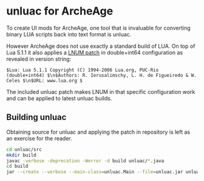 # unluac for ArcheAge

To create UI mods for ArcheAge, one tool that is invaluable for converting binary LUA scripts back into text format is unluac.

However ArcheAge does not use exactly a standard build of LUA. On top of Lua 5.1.1 it also applies a [LNUM patch](https://web.archive.org/web/20220326222437/http://files.luaforge.net/releases/lnum/lnum/lnum-221006/lnum-221006.patch) in double+int64 configuration as revealed in version string:

```
$Lua: Lua 5.1.1 Copyright (C) 1994-2006 Lua.org, PUC-Rio (double+int64) $\n$Authors: R. Ierusalimschy, L. H. de Figueiredo & W. Celes $\n$URL: www.lua.org $
```

The included unluac patch makes LNUM in that specific configuration work and can be applied to latest unluac builds.

## Building unluac

Obtaining source for unluac and applying the patch in repository is left as an exercise for the reader.

```sh
cd unluac/src
mkdir build
javac -verbose -deprecation -Werror -d build unluac/*.java
cd build
jar --create --verbose --main-class=unluac.Main --file=unluac.jar unluac
```
